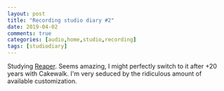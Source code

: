 ```yaml
---
layout: post
title: "Recording studio diary #2"
date: 2019-04-02
comments: true
categories: [audio,home,studio,recording]
tags: [studiodiary]
---
```


Studying [Reaper](https://www.reaper.fm/). Seems amazing, I might perfectly switch to it after +20 years with Cakewalk. I'm very seduced by the ridiculous amount of available customization.
